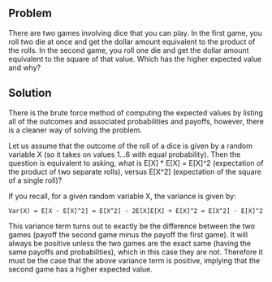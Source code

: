 ## Problem
There are two games involving dice that you can play. In the first game, you roll two die at once and get the dollar amount equivalent to the product of the rolls. In the second game, you roll one die and get the dollar amount equivalent to the square of that value. Which has the higher expected value and why?

## Solution
There is the brute force method of computing the expected values by listing all of the outcomes and associated probabilities and payoffs, however, there is a cleaner way of solving the problem.

Let us assume that the outcome of the roll of a dice is given by a random variable X (so it takes on values 1...6 with equal probability). Then the question is equivalent to asking, what is E[X] * E[X] = E[X]^2 (expectation of the product of two separate rolls), versus E[X^2] (expectation of the square of a single roll)?

If you recall, for a given random variable X, the variance is given by:

```
Var(X) = E[X - E[X]^2] = E[X^2] - 2E[X]E[X] + E[X]^2 = E[X^2] - E[X]^2
```

This variance term turns out to exactly be the difference between the two games (payoff the second game minus the payoff the first game). It will always be positive unless the two games are the exact same (having the same payoffs and probabilities), which in this case they are not. Therefore it must be the case that the above variance term is positive, implying that the second game has a higher expected value.
